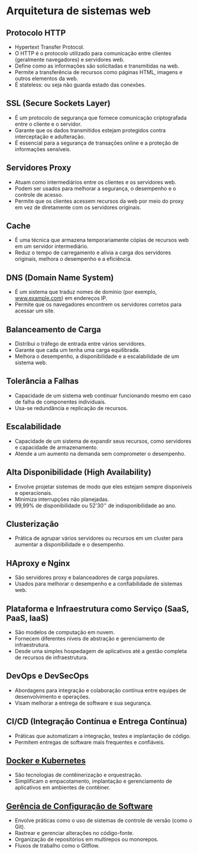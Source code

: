 # Arquitetura de sistemas web

## Protocolo HTTP

- Hypertext Transfer Protocol.
- O HTTP é o protocolo utilizado para comunicação entre clientes (geralmente navegadores) e servidores web.
- Define como as informações são solicitadas e transmitidas na web.
- Permite a transferência de recursos como páginas HTML, imagens e outros elementos da web.
- É stateless: ou seja não guarda estado das conexões.

## SSL (Secure Sockets Layer)

- É um protocolo de segurança que fornece comunicação criptografada entre o cliente e o servidor.
- Garante que os dados transmitidos estejam protegidos contra interceptação e adulteração.
- É essencial para a segurança de transações online e a proteção de informações sensíveis.

## Servidores Proxy

- Atuam como intermediários entre os clientes e os servidores web.
- Podem ser usados para melhorar a segurança, o desempenho e o controle de acesso.
- Permite que os clientes acessem recursos da web por meio do proxy em vez de diretamente com os servidores originais.

## Cache

- É uma técnica que armazena temporariamente cópias de recursos web em um servidor intermediário.
- Reduz o tempo de carregamento e alivia a carga dos servidores originais, melhora o desempenho e a eficiência.

## DNS (Domain Name System)

- É um sistema que traduz nomes de domínio (por exemplo, www.example.com) em endereços IP.
- Permite que os navegadores encontrem os servidores corretos para acessar um site.

## Balanceamento de Carga

- Distribui o tráfego de entrada entre vários servidores.
- Garante que cada um tenha uma carga equilibrada.
- Melhora o desempenho, a disponibilidade e a escalabilidade de um sistema web.

## Tolerância a Falhas

- Capacidade de um sistema web continuar funcionando mesmo em caso de falha de componentes individuais.
- Usa-se redundância e replicação de recursos.

## Escalabilidade

- Capacidade de um sistema de expandir seus recursos, como servidores e capacidade de armazenamento.
- Atende a um aumento na demanda sem comprometer o desempenho.

## Alta Disponibilidade (High Availability)

- Envolve projetar sistemas de modo que eles estejam sempre disponíveis e operacionais.
- Minimiza interrupções não planejadas.
- 99,99% de disponibilidade ou 52'30'' de indisponibilidade ao ano.

## Clusterização

- Prática de agrupar vários servidores ou recursos em um cluster para aumentar a disponibilidade e o desempenho.

## HAproxy e Nginx

- São servidores proxy e balanceadores de carga populares.
- Usados para melhorar o desempenho e a confiabilidade de sistemas web.

## Plataforma e Infraestrutura como Serviço (SaaS, PaaS, IaaS)

- São modelos de computação em nuvem.
- Fornecem diferentes níveis de abstração e gerenciamento de infraestrutura.
- Desde uma simples hospedagem de aplicativos até a gestão completa de recursos de infraestrutura.

## DevOps e DevSecOps

- Abordagens para integração e colaboração contínua entre equipes de desenvolvimento e operações.
- Visam melhorar a entrega de software e sua segurança.

## CI/CD (Integração Contínua e Entrega Contínua)

- Práticas que automatizam a integração, testes e implantação de código.
- Permitem entregas de software mais frequentes e confiáveis.

## [Docker e Kubernetes](<../Linguagens e padrões/Plataformas de desenvolvimento.md#docker>)

- São tecnologias de contêinerização e orquestração.
- Simplificam o empacotamento, implantação e gerenciamento de aplicativos em ambientes de contêiner.

## [Gerência de Configuração de Software](<Gestão de Configuração.md>)

- Envolve práticas como o uso de sistemas de controle de versão (como o Git).
- Rastrear e gerenciar alterações no código-fonte.
- Organização de repositórios em multirepos ou monorepos.
- Fluxos de trabalho como o Gitflow.
